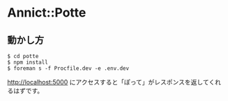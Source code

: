 # Annict::Potte

## 動かし方

```
$ cd potte
$ npm install
$ foreman s -f Procfile.dev -e .env.dev
```

[http://localhost:5000](http://localhost:5000) にアクセスすると「ぽって」がレスポンスを返してくれるはずです。
